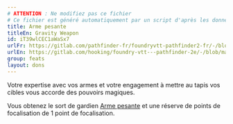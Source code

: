 ```yaml
---
# ATTENTION : Ne modifiez pas ce fichier
# Ce fichier est généré automatiquement par un script d'après les données du module Foundry VTT officiel et de sa traduction
title: Arme pesante
titleEn: Gravity Weapon
id: iT39wlCEC1aWaSx7
urlFr: https://gitlab.com/pathfinder-fr/foundryvtt-pathfinder2-fr/-/blob/master/data/feats/iT39wlCEC1aWaSx7.htm
urlEn: https://gitlab.com/hooking/foundry-vtt---pathfinder-2e/-/blob/master/packs/data/feats.db/gravity-weapon.json
group: feats
layout: dons
---
```

Votre expertise avec vos armes et votre engagement à mettre au tapis vos cibles vous accorde des pouvoirs magiques.

Vous obtenez le sort de gardien [Arme pesante](../spells/arme-pesante.md) et une réserve de points de focalisation de 1 point de focalisation.


